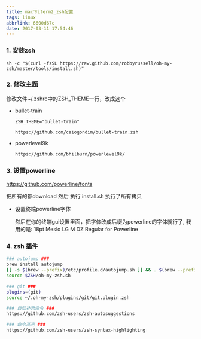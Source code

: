 ```yaml
---
title: mac下iterm2_zsh配置
tags: linux
abbrlink: 6600d67c
date: 2017-03-11 17:54:46
---
```



### 1. 安装zsh

```
sh -c "$(curl -fsSL https://raw.github.com/robbyrussell/oh-my-zsh/master/tools/install.sh)"
```



### 2. 修改主题

修改文件~/.zshrc中的ZSH_THEME一行，改成这个 

+ bullet-train

  ```
  ZSH_THEME="bullet-train" 
  
  https://github.com/caiogondim/bullet-train.zsh
  ```

+ powerlevel9k

  ```bash
  https://github.com/bhilburn/powerlevel9k/
  ```

  

<!-- more -->

### 3. 设置powerline

https://github.com/powerline/fonts 

把所有的都download 然后 执行 install.sh  执行了所有拷贝

+ 设置终端powerline字体

  然后在你的终端gui设置里面，把字体改成后缀为powerline的字体就行了, 我用的是: 18pt Meslo LG M DZ Regular for Powerline



### 4. zsh 插件

```bash
### autojump ###
brew install autojump
[[ -s $(brew --prefix)/etc/profile.d/autojump.sh ]] && . $(brew --prefix)/etc/profile.d/autojump.sh
source $ZSH/oh-my-zsh.sh

### git ###
plugins=(git)
source ~/.oh-my-zsh/plugins/git/git.plugin.zsh

### 自动补充命令 ###
https://github.com/zsh-users/zsh-autosuggestions  

### 命令高亮 ###
https://github.com/zsh-users/zsh-syntax-highlighting
```

